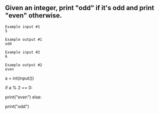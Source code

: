## Given an integer, print "odd" if it's odd and print "even" otherwise.

```
Example input #1
5

Example output #1
odd

```

```
Example input #2
6

Example output #2
even

```

a = int(input())

if a % 2 == 0:

  print("even")
else:

  print("odd")


